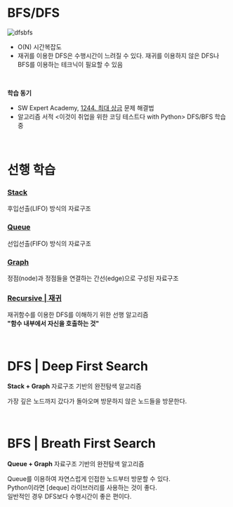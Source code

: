 # BFS/DFS

![dfsbfs](https://user-images.githubusercontent.com/65147869/232435616-b41f78df-79b7-4707-a6c2-f0a38d003705.gif)

- O(N) 시간복잡도
- 재귀를 이용한 DFS은 수행시간이 느려질 수 있다. 재귀를 이용하지 않은 DFS나 BFS를 이용하는 테크닉이 필요할 수 있음

<br>

 **학습 동기**
- SW Expert Academy, [1244. 최대 상금](https://swexpertacademy.com/main/code/problem/problemDetail.do?problemLevel=3&contestProbId=AV15Khn6AN0CFAYD&categoryId=AV15Khn6AN0CFAYD&categoryType=CODE&problemTitle=&orderBy=RECOMMEND_COUNT&selectCodeLang=PYTHON&select-1=3&pageSize=10&pageIndex=1&&&&&&&&&&)
문제 해결법
- 알고리즘 서적 <이것이 취업을 위한 코딩 테스트다 with Python> DFS/BFS 학습 중



<br>


# 선행 학습
### [Stack](../DATA%20STRUCTURE/Stack.md)
후입선출(LIFO) 방식의 자료구조

### [Queue](../DATA%20STRUCTURE/Queue.md)
선입선출(FIFO) 방식의 자료구조

### [Graph](../DATA%20STRUCTURE/Graph.md)
정점(node)과 정점들을 연결하는 간선(edge)으로 구성된 자료구조

### [Recursive | 재귀](./Recursive.md)
재귀함수를 이용한 DFS를 이해하기 위한 선행 알고리즘   
**"함수 내부에서 자신을 호출하는 것"**

<br>

# DFS | Deep First Search
**Stack + Graph** 자료구조 기반의 완전탐색 알고리즘  


가장 깊은 노드까지 갔다가 돌아오며 방문하지 않은 노드들을 방문한다.  

<br>

# BFS | Breath First Search
**Queue + Graph** 자료구조 기반의 완전탐색 알고리즘

Queue를 이용하여 자연스럽게 인접한 노드부터 방문할 수 있다.  
Python이라면 [deque] 라이브러리를 사용하는 것이 좋다.  
일반적인 경우 DFS보다 수행시간이 좋은 편이다.  
